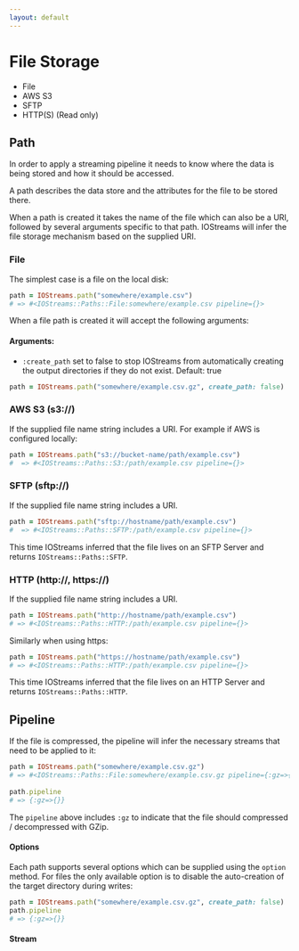 ```yaml
---
layout: default
---
```


# File Storage

* File
* AWS S3
* SFTP
* HTTP(S) (Read only)

## Path

In order to apply a streaming pipeline it needs to know where the data is being stored and how it should be accessed.
  
A path describes the data store and the attributes for the file to be stored there.

When a path is created it takes the name of the file which can also be a URI, followed by several arguments
specific to that path. IOStreams will infer the file storage mechanism based on the supplied URI.

### File

The simplest case is a file on the local disk:

~~~ruby
path = IOStreams.path("somewhere/example.csv")
# => #<IOStreams::Paths::File:somewhere/example.csv pipeline={}>
~~~

When a file path is created it will accept the following arguments:

#### Arguments:
* `:create_path` set to false to stop IOStreams from automatically creating the output directories 
  if they do not exist.
  Default: true 
~~~ruby
path = IOStreams.path("somewhere/example.csv.gz", create_path: false)
~~~

### AWS S3 (s3://)

If the supplied file name string includes a URI. For example if AWS is configured locally:

~~~ruby
path = IOStreams.path("s3://bucket-name/path/example.csv")
#  => #<IOStreams::Paths::S3:/path/example.csv pipeline={}>
~~~

### SFTP (sftp://)

If the supplied file name string includes a URI.

~~~ruby
path = IOStreams.path("sftp://hostname/path/example.csv")
#  => #<IOStreams::Paths::SFTP:/path/example.csv pipeline={}>
~~~

This time IOStreams inferred that the file lives on an SFTP Server and returns `IOStreams::Paths::SFTP`.


### HTTP (http://, https://)

If the supplied file name string includes a URI.

~~~ruby 
path = IOStreams.path("http://hostname/path/example.csv")
# => #<IOStreams::Paths::HTTP:/path/example.csv pipeline={}> 
~~~

Similarly when using https:

~~~ruby 
path = IOStreams.path("https://hostname/path/example.csv")
# => #<IOStreams::Paths::HTTP:/path/example.csv pipeline={}> 
~~~

This time IOStreams inferred that the file lives on an HTTP Server and returns `IOStreams::Paths::HTTP`.

## Pipeline

If the file is compressed, the pipeline will infer the necessary streams that need to be applied to it:

~~~ruby
path = IOStreams.path("somewhere/example.csv.gz")
# => #<IOStreams::Paths::File:somewhere/example.csv.gz pipeline={:gz=>{}}>
 
path.pipeline
# => {:gz=>{}} 
~~~

The `pipeline` above includes `:gz` to indicate that the file should compressed / decompressed with GZip.

#### Options

Each path supports several options which can be supplied using the `option` method. 
For files the only available option is to disable the auto-creation of the target directory during writes:

~~~ruby
path = IOStreams.path("somewhere/example.csv.gz", create_path: false)
path.pipeline
# => {:gz=>{}} 
~~~

#### Stream
